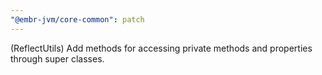 ```yaml
---
"@embr-jvm/core-common": patch
---
```


(ReflectUtils) Add methods for accessing private methods and properties through super classes.
